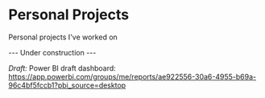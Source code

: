 # Personal Projects
Personal projects I've worked on

--- Under construction --- 

_Draft:_ Power BI draft dashboard:
https://app.powerbi.com/groups/me/reports/ae922556-30a6-4955-b69a-96c4bf5fccb1?pbi_source=desktop
